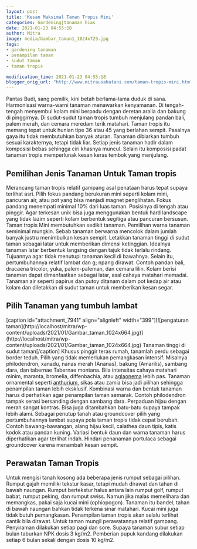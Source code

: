 ```yaml
---
layout: post
title: 'Kesan Maksimal Taman Tropis Mini'
categories: Gardening|tanaman hias
date: 2021-01-23 04:55:18
author: Mitra
image: media/Gambar_taman1_1024x729.jpg
tags:
- gardening tanaman
- penampilan taman
- sudut taman
- taman tropis

modification_time: 2021-01-23 04:55:18
blogger_orig_url: "http://www.mitrausahatani.com/taman-tropis-mini.html"
---
```


Pantas Budi, sang pemilik, kini betah berlama-lama duduk di sana. Harmonisasi
warna-warni tanaman menawarkan kenyamanan. Di tengah-tengah menyembul kolam
mini berpadu dengan deretan aralia dan bakung di pinggirnya. Di sudut-sudut
taman tropis tumbuh menjulang pandan bali, palem merah, dan cemara meredam
terik matahari. Taman tropis itu memang tepat untuk hunian tipe 36 atau 45
yang berlahan sempit. Pasalnya gaya itu tidak membutuhkan banyak aturan.
Tanaman dibiarkan tumbuh sesuai karakternya, tetapi tidak liar. Setiap jenis
tanaman hadir dalam komposisi bebas sehingga ciri khasnya muncul. Selain itu
komposisi padat tanaman tropis memperlunak kesan keras tembok yang menjulang.

## Pemilihan Jenis Tanaman Untuk Taman tropis

Merancang taman tropis relatif gampang asal penataan harus tepat supaya
terlihat asri. Pilih fokus pandang berukuran mini seperti kolam mini, pancuran
air, atau pot yang bisa menjadi magnet penglihatan. Fokus pandang menempati
minimal 10% dari luas taman. Posisinya di tengah atau pinggir. Agar terkesan
unik bisa juga menggunakan bentuk hard landscape yang tidak lazim seperti
kolam berbentuk segitiga atau pancuran bersusun. Taman tropis Mini membutuhkan
sedikit tanaman. Pemilihan warna tanaman seminimal mungkin. Sebab tanaman
berwarna mencolok dalam jumlah banyak justru menimbulkan kesan sempit.
Letakkan tanaman tinggi di sudut taman sebagai latar untuk memberikan dimensi
ketinggian. Idealnya tanaman latar berbentuk langsing dengan tajuk tidak
terlalu rindang. Tujuannya agar tidak menutupi tanaman kecil di bawahnya.
Selain itu, pertumbuhannya relatif lambat dan g; npang dirawat. Contoh pandan
bali, dracaena tricolor, yuka, palem-paleman, dan cemara lilin. Kolam berisi
tanaman dapat dimanfaatkan sebagai latar, asal cahaya matahari memadai.
Tanaman air seperti papirus dan putoy ditanam dalam pot kedap air atau kolam
dan diletakkan di sudut taman untuk memberikan kesan segar.

## Pilih Tanaman yang tumbuh lambat

[caption id="attachment_7941" align="alignleft" width="399"][![pengaturan
taman](http://localhost/mitra/wp-
content/uploads/2021/01/Gambar_taman_1024x664.jpg)](http://localhost/mitra/wp-
content/uploads/2021/01/Gambar_taman_1024x664.jpg) Tanaman tinggi di sudut
taman[/caption] Khusus pinggir teras rumah, tanamlah perdu sebagai border
teduh. Pilih yang tidak memerlukan pemangkasan intensif. Misalnya
philodendron, xanadu, nanas merah (Ananas), bakung (Amarilis), sambang dara,
dan tabernae Tabernae montana. Bila intensitas cahaya matahari minim, maranta,
bromelia, diffenbachia, atau
[aglaonema](https://www.mitrausahatani.com/topik/aglaonema "aglaonema") lebih pas.
Tanaman ornamental seperti [anthurium](https://www.mitrausahatani.com/topik/anthurium
"anthurium"), sikas atau zamia bisa jadi pilihan sehingga penampilan taman
lebih eksklusif. Kombinasi warna dan bentuk tanaman harus diperhatikan agar
penampilan taman semarak. Contoh philodendron tampak serasi bersanding dengan
sambang dara. Perpaduan hijau dengan merah sangat kontras. Bisa juga
ditambahkan batu-batu supaya tampak lebih alami. Sebagai penutup tanah atau
groundcover pilih yang pertumbuhannya lambat supaya pola taman tropis tidak
cepat berubah. Contoh bawang-bawangan, alang hijau kecil, calathea daun tipis,
katis kodok atau pandan kuning. Variasi bentuk daun dan warna tanaman harus
diperhatikan agar terlihat indah. Hindari penanaman portulaca sebagai
groundcover karena menambah kesan sempit.

## Perawatan Taman Tropis

Untuk mengisi tanah kosong ada beberapa jenis rumput sebagai pilihan. Rumput
gajah memiliki tekstur kasar, tetapi mudah dirawat dan tahan di bawah naungan.
Rumput bertekstur halus antara lain rumput golf, rumput babat, rumput peking,
dan rumput swiss. Namun jika malas memelihara dan memangkas, pakai saja kucai
mini (ophiopogon). Tanaman itu bandel, tahan di bawah naungan bahkan tidak
terkena sinar matahari. Kucai mini juga tidak butuh pemangkasan. Penampilan
taman tropis akan selalu terlihat cantik bila dirawat. Untuk taman mungil
perawatannya relatif gampang. Penyiraman dilakukan setiap pagi dan sore.
Supaya tanaman subur setiap bulan taburkan NPK dosis 3 kg/m2. Pemberian pupuk
kandang dilakukan setiap 6 bulan sekali dengan dosis 10 kg/m2.


